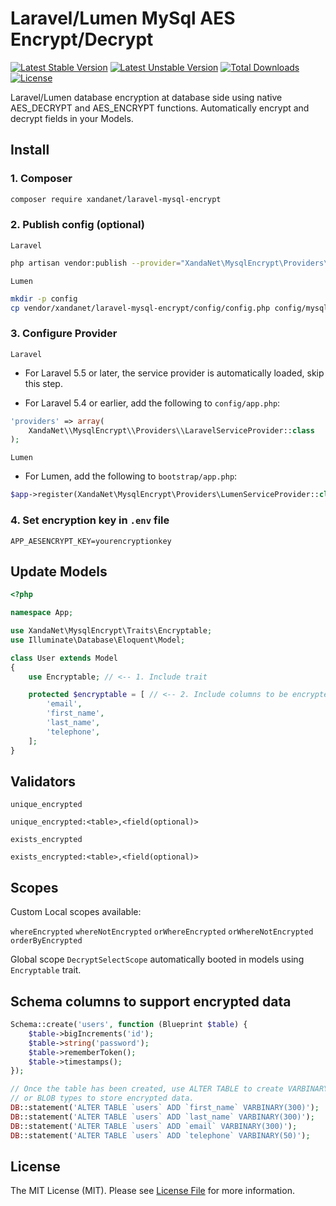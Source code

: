 # Laravel/Lumen MySql AES Encrypt/Decrypt

[![Latest Stable Version](https://poser.pugx.org/xandanet/laravel-mysql-encrypt/v)](//packagist.org/packages/xandanet/laravel-mysql-encrypt) [![Latest Unstable Version](https://poser.pugx.org/xandanet/laravel-mysql-encrypt/v/unstable)](//packagist.org/packages/xandanet/laravel-mysql-encrypt) [![Total Downloads](https://poser.pugx.org/xandanet/laravel-mysql-encrypt/downloads)](//packagist.org/packages/xandanet/laravel-mysql-encrypt) [![License](https://poser.pugx.org/xandanet/laravel-mysql-encrypt/license)](//packagist.org/packages/xandanet/laravel-mysql-encrypt)

Laravel/Lumen database encryption at database side using native AES_DECRYPT and AES_ENCRYPT functions.
Automatically encrypt and decrypt fields in your Models.

## Install
### 1. Composer
```bash
composer require xandanet/laravel-mysql-encrypt
```

### 2. Publish config (optional)
`Laravel`
```bash
php artisan vendor:publish --provider="XandaNet\MysqlEncrypt\Providers\LaravelServiceProvider"
```

`Lumen`
```bash
mkdir -p config
cp vendor/xandanet/laravel-mysql-encrypt/config/config.php config/mysql-encrypt.php
```

### 3. Configure Provider
`Laravel`
- For Laravel 5.5 or later, the service provider is automatically loaded, skip this step.

- For Laravel 5.4 or earlier, add the following to `config/app.php`:
```php
'providers' => array(
    XandaNet\\MysqlEncrypt\\Providers\\LaravelServiceProvider::class
);
```

`Lumen`
- For Lumen, add the following to `bootstrap/app.php`:
```php
$app->register(XandaNet\MysqlEncrypt\Providers\LumenServiceProvider::class);
```

### 4. Set encryption key in `.env` file
```
APP_AESENCRYPT_KEY=yourencryptionkey
```

## Update Models
```php
<?php

namespace App;

use XandaNet\MysqlEncrypt\Traits\Encryptable;
use Illuminate\Database\Eloquent\Model;

class User extends Model
{
    use Encryptable; // <-- 1. Include trait

    protected $encryptable = [ // <-- 2. Include columns to be encrypted
        'email',
        'first_name',
        'last_name',
        'telephone',
    ];
}
```

## Validators
`unique_encrypted`
```
unique_encrypted:<table>,<field(optional)>
```

`exists_encrypted`
```
exists_encrypted:<table>,<field(optional)>
```

## Scopes
Custom Local scopes available:

`whereEncrypted`
`whereNotEncrypted`
`orWhereEncrypted`
`orWhereNotEncrypted`
`orderByEncrypted`

Global scope `DecryptSelectScope` automatically booted in models using `Encryptable` trait.

## Schema columns to support encrypted data
```php
Schema::create('users', function (Blueprint $table) {
    $table->bigIncrements('id');
    $table->string('password');
    $table->rememberToken();
    $table->timestamps();
});

// Once the table has been created, use ALTER TABLE to create VARBINARY
// or BLOB types to store encrypted data.
DB::statement('ALTER TABLE `users` ADD `first_name` VARBINARY(300)');
DB::statement('ALTER TABLE `users` ADD `last_name` VARBINARY(300)');
DB::statement('ALTER TABLE `users` ADD `email` VARBINARY(300)');
DB::statement('ALTER TABLE `users` ADD `telephone` VARBINARY(50)');
```

## License
The MIT License (MIT). Please see [License File](https://github.com/xandanet/laravel-mysql-encrypt/blob/master/LICENSE) for more information.
